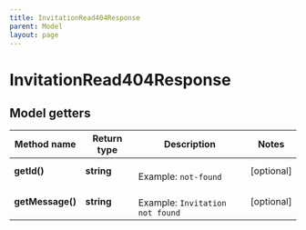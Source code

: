 ```yaml
---
title: InvitationRead404Response
parent: Model
layout: page
---
```


# InvitationRead404Response

## Model getters

Method name | Return type | Description | Notes
------------ | ------------- | ------------- | -------------
**getId()** | **string** |  <br>Example: `not-found` | [optional]
**getMessage()** | **string** |  <br>Example: `Invitation not found` | [optional]

